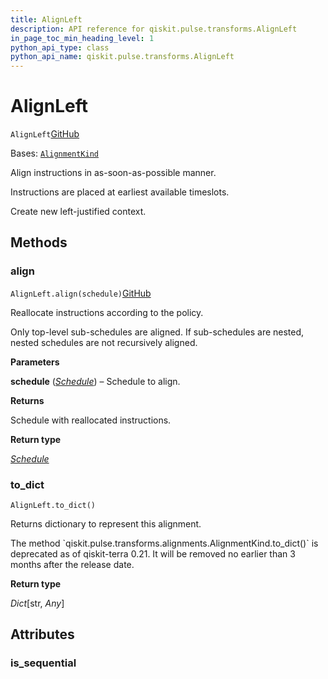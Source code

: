 ```yaml
---
title: AlignLeft
description: API reference for qiskit.pulse.transforms.AlignLeft
in_page_toc_min_heading_level: 1
python_api_type: class
python_api_name: qiskit.pulse.transforms.AlignLeft
---
```


# AlignLeft

<span id="qiskit.pulse.transforms.AlignLeft" />

`AlignLeft`[GitHub](https://github.com/qiskit/qiskit/tree/stable/0.24/qiskit/pulse/transforms/alignments.py "view source code")

Bases: [`AlignmentKind`](pulse#qiskit.pulse.transforms.AlignmentKind "qiskit.pulse.transforms.alignments.AlignmentKind")

Align instructions in as-soon-as-possible manner.

Instructions are placed at earliest available timeslots.

Create new left-justified context.

## Methods

<span id="qiskit-pulse-transforms-alignleft-align" />

### align

<span id="qiskit.pulse.transforms.AlignLeft.align" />

`AlignLeft.align(schedule)`[GitHub](https://github.com/qiskit/qiskit/tree/stable/0.24/qiskit/pulse/transforms/alignments.py "view source code")

Reallocate instructions according to the policy.

Only top-level sub-schedules are aligned. If sub-schedules are nested, nested schedules are not recursively aligned.

**Parameters**

**schedule** ([*Schedule*](qiskit.pulse.Schedule "qiskit.pulse.schedule.Schedule")) – Schedule to align.

**Returns**

Schedule with reallocated instructions.

**Return type**

[*Schedule*](qiskit.pulse.Schedule "qiskit.pulse.schedule.Schedule")

<span id="qiskit-pulse-transforms-alignleft-to-dict" />

### to\_dict

<span id="qiskit.pulse.transforms.AlignLeft.to_dict" />

`AlignLeft.to_dict()`

Returns dictionary to represent this alignment.

<Admonition title="Deprecated since version 0.21" type="danger">
  The method `qiskit.pulse.transforms.alignments.AlignmentKind.to_dict()` is deprecated as of qiskit-terra 0.21. It will be removed no earlier than 3 months after the release date.
</Admonition>

**Return type**

*Dict*\[str, *Any*]

## Attributes

<span id="qiskit.pulse.transforms.AlignLeft.is_sequential" />

### is\_sequential

